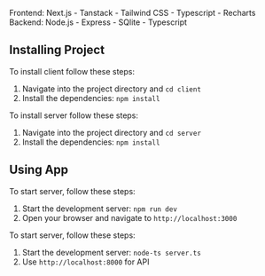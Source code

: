 Frontend: Next.js - Tanstack - Tailwind CSS - Typescript - Recharts
Backend: Node.js - Express - SQlite - Typescript

## Installing Project

To install client follow these steps:
1. Navigate into the project directory and `cd client`
2. Install the dependencies: `npm install`

To install server follow these steps:
1. Navigate into the project directory and `cd server`
2. Install the dependencies: `npm install`

## Using App

To start server, follow these steps:
1. Start the development server: `npm run dev`
2. Open your browser and navigate to `http://localhost:3000`

To start server, follow these steps:
1. Start the development server: `node-ts server.ts`
2. Use `http://localhost:8000` for API



